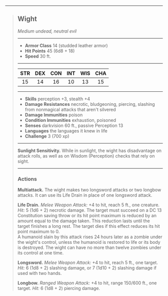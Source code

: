 ***
> ## Wight
> *Medium undead, neutral evil*
> 
> ***
> 
> - **Armor Class** 14 (studded leather armor)
> - **Hit Points** 45 (6d8 + 18)
> - **Speed** 30 ft.
> 
> ***
> 
> |STR|DEX|CON|INT|WIS|CHA|
> |:---:|:---:|:---:|:---:|:---:|:---:|
> |15|14|16|10|13|15|
> 
> ***
> 
> - **Skills** perception +3, stealth +4
> - **Damage Resistances** necrotic, bludgeoning, piercing, slashing from nonmagical attacks that aren't silvered
> - **Damage Immunities** poison
> - **Condition Immunities** exhaustion, poisoned
> - **Senses** darkvision 60 ft., passive Perception 13
> - **Languages** the languages it knew in life
> - **Challenge** 3 (700 xp)
> 
> ***
> 
> **Sunlight Sensitivity.** While in sunlight, the wight has disadvantage on attack rolls, as well as on Wisdom (Perception) checks that rely on sight.
> 
> ***
> 
> ### Actions
> **Multiattack.** The wight makes two longsword attacks or two longbow attacks. It can use its Life Drain in place of one longsword attack.
> 
> **Life Drain.** *Melee Weapon Attack:* +4 to hit, reach 5 ft., one creature. *Hit:* 5 (1d6 + 2) necrotic damage. The target must succeed on a DC 13 Constitution saving throw or its hit point maximum is reduced by an amount equal to the damage taken. This reduction lasts until the target finishes a long rest. The target dies if this effect reduces its hit point maximum to 0.  
> A humanoid slain by this attack rises 24 hours later as a zombie under the wight's control, unless the humanoid is restored to life or its body is destroyed. The wight can have no more than twelve zombies under its control at one time.
> 
> **Longsword.** *Melee Weapon Attack:* +4 to hit, reach 5 ft., one target. *Hit:* 6 (1d8 + 2) slashing damage, or 7 (1d10 + 2) slashing damage if used with two hands.
> 
> **Longbow.** *Ranged Weapon Attack:* +4 to hit, range 150/600 ft., one target. *Hit:* 6 (1d8 + 2) piercing damage.